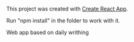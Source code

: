 This project was created with [Create React App](https://github.com/facebookincubator/create-react-app).

Run "npm install" in the folder to work with it.

Web app based on daily writhing


